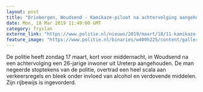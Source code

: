 ```yaml
---
layout: post
title: "Driebergen, Woudsend - Kamikaze-piloot na achtervolging aangehouden"
date: Mon, 18 Mar 2019 11:49:00 GMT
category: fryslan
externe_link: "https://www.politie.nl/nieuws/2019/maart/18/11-kamikaze-piloot-na-achtervolging-in-woudsend-aangehouden.html"
feature_image: "https://www.politie.nl/binaries/w400h225/content/gallery/politie/stock-afbeeldingen/11-landelijke-eenheid/woudsend.jpg"
---
```


De politie heeft zondag 17 maart, kort voor middernacht, in Woudsend na een achtervolging een 26-jarige inwoner uit Ureterp aangehouden. De man negeerde stoptekens van de politie, overtrad een heel scala aan verkeersregels en bleek onder invloed van alcohol en verdovende middelen. Zijn rijbewijs is ingevorderd.
